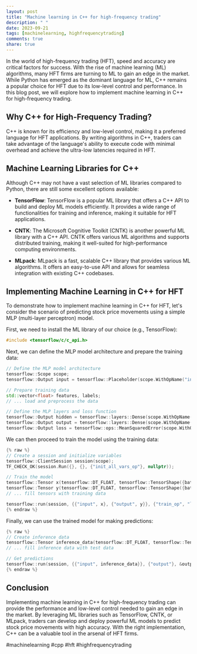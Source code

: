 ```yaml
---
layout: post
title: "Machine learning in C++ for high-frequency trading"
description: " "
date: 2023-09-21
tags: [machinelearning, highfrequencytrading]
comments: true
share: true
---
```


In the world of high-frequency trading (HFT), speed and accuracy are critical factors for success. With the rise of machine learning (ML) algorithms, many HFT firms are turning to ML to gain an edge in the market. While Python has emerged as the dominant language for ML, C++ remains a popular choice for HFT due to its low-level control and performance. In this blog post, we will explore how to implement machine learning in C++ for high-frequency trading.

## Why C++ for High-Frequency Trading?

C++ is known for its efficiency and low-level control, making it a preferred language for HFT applications. By writing algorithms in C++, traders can take advantage of the language's ability to execute code with minimal overhead and achieve the ultra-low latencies required in HFT.

## Machine Learning Libraries for C++

Although C++ may not have a vast selection of ML libraries compared to Python, there are still some excellent options available:

- **TensorFlow**: TensorFlow is a popular ML library that offers a C++ API to build and deploy ML models efficiently. It provides a wide range of functionalities for training and inference, making it suitable for HFT applications.

- **CNTK**: The Microsoft Cognitive Toolkit (CNTK) is another powerful ML library with a C++ API. CNTK offers various ML algorithms and supports distributed training, making it well-suited for high-performance computing environments.

- **MLpack**: MLpack is a fast, scalable C++ library that provides various ML algorithms. It offers an easy-to-use API and allows for seamless integration with existing C++ codebases.

## Implementing Machine Learning in C++ for HFT

To demonstrate how to implement machine learning in C++ for HFT, let's consider the scenario of predicting stock price movements using a simple MLP (multi-layer perceptron) model.

First, we need to install the ML library of our choice (e.g., TensorFlow):

```cpp
#include <tensorflow/c/c_api.h>
```

Next, we can define the MLP model architecture and prepare the training data:

```cpp
// Define the MLP model architecture
tensorflow::Scope scope;
tensorflow::Output input = tensorflow::Placeholder(scope.WithOpName("input"), tensorflow::DT_FLOAT);

// Prepare training data
std::vector<float> features, labels;
// ... load and preprocess the data

// Define the MLP layers and loss function
tensorflow::Output hidden = tensorflow::layers::Dense(scope.WithOpName("hidden"), input, 64);
tensorflow::Output output = tensorflow::layers::Dense(scope.WithOpName("output"), hidden, 1);
tensorflow::Output loss = tensorflow::ops::MeanSquaredError(scope.WithOpName("loss"), output, labels);
```

We can then proceed to train the model using the training data:

```cpp
{% raw %}
// Create a session and initialize variables
tensorflow::ClientSession session(scope);
TF_CHECK_OK(session.Run({}, {}, {"init_all_vars_op"}, nullptr));

// Train the model
tensorflow::Tensor x(tensorflow::DT_FLOAT, tensorflow::TensorShape({batch_size, num_features}));
tensorflow::Tensor y(tensorflow::DT_FLOAT, tensorflow::TensorShape({batch_size, num_labels}));
// ... fill tensors with training data

tensorflow::run(session, {{"input", x}, {"output", y}}, {"train_op", "loss"}, &outputs);
{% endraw %}
```

Finally, we can use the trained model for making predictions:

```cpp
{% raw %}
// Create inference data
tensorflow::Tensor inference_data(tensorflow::DT_FLOAT, tensorflow::TensorShape({num_samples, num_features}));
// ... fill inference data with test data

// Get predictions
tensorflow::run(session, {{"input", inference_data}}, {"output"}, &outputs);
{% endraw %}
```

## Conclusion

Implementing machine learning in C++ for high-frequency trading can provide the performance and low-level control needed to gain an edge in the market. By leveraging ML libraries such as TensorFlow, CNTK, or MLpack, traders can develop and deploy powerful ML models to predict stock price movements with high accuracy. With the right implementation, C++ can be a valuable tool in the arsenal of HFT firms.

#machinelearning #cpp #hft #highfrequencytrading